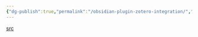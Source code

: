 ```yaml
---
{"dg-publish":true,"permalink":"/obsidian-plugin-zotero-integration/","noteIcon":"2","created":"","updated":""}
---
```


[src](https://github.com/mgmeyers/obsidian-zotero-integration)
